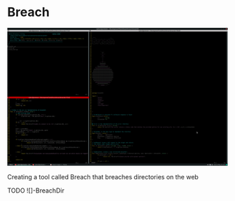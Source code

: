 # Breach


![](ScreenShot/breach.png)


Creating a tool called Breach that breaches directories on the web

TODO
![]-BreachDir
